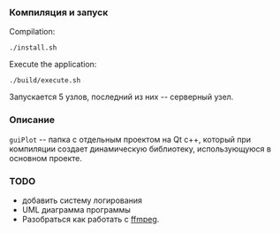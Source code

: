 ### Компиляция и запуск
Compilation:

```{bash}
./install.sh
```

Execute the application:

```{bash}
./build/execute.sh
```
Запускается 5 узлов, последний из них -- серверный узел.

### Описание
`guiPlot` -- папка с отдельным проектом на Qt c++, который при компиляции создает динамическую библиотеку, использующуюся в основном проекте.

### TODO
-  добавить систему логирования
-  UML диаграмма программы
-  Разобраться как работать с [ffmpeg](https://trac.ffmpeg.org/wiki/Create%20a%20video%20slideshow%20from%20images).
